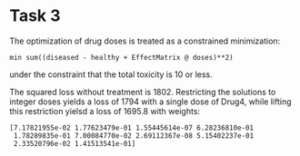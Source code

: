 # Task 3
The optimization of drug doses is treated as a constrained minimization:

```
min sum((diseased - healthy + EffectMatrix @ doses)**2)
```
under the constraint that the total toxicity is 10 or less.

The squared loss without treatment is 1802.
Restricting the solutions to integer doses yields a loss of 1794 with a single dose of Drug4, while lifting this restriction yielsd a loss of 1695.8 with weights:
```
[7.17821955e-02 1.77623479e-01 1.55445614e-07 6.28236810e-01
 1.78289835e-01 7.00084770e-02 2.69112367e-08 5.15402237e-01
 2.33520796e-02 1.41513541e-01]
```

